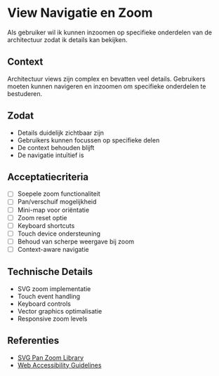 # View Navigatie en Zoom

Als gebruiker wil ik kunnen inzoomen op specifieke onderdelen van de architectuur zodat ik details kan bekijken.

## Context
Architectuur views zijn complex en bevatten veel details. Gebruikers moeten kunnen navigeren en inzoomen om specifieke onderdelen te bestuderen.

## Zodat
- Details duidelijk zichtbaar zijn
- Gebruikers kunnen focussen op specifieke delen
- De context behouden blijft
- De navigatie intuïtief is

## Acceptatiecriteria
- [ ] Soepele zoom functionaliteit
- [ ] Pan/verschuif mogelijkheid
- [ ] Mini-map voor oriëntatie
- [ ] Zoom reset optie
- [ ] Keyboard shortcuts
- [ ] Touch device ondersteuning
- [ ] Behoud van scherpe weergave bij zoom
- [ ] Context-aware navigatie

## Technische Details
- SVG zoom implementatie
- Touch event handling
- Keyboard controls
- Vector graphics optimalisatie
- Responsive zoom levels

## Referenties
- [SVG Pan Zoom Library](https://github.com/ariutta/svg-pan-zoom)
- [Web Accessibility Guidelines](https://www.w3.org/WAI/standards-guidelines/wcag/) 